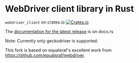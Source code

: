 # WebDriver client library in Rust

`webdriver_client` on crates.io [![Crates.io](https://img.shields.io/crates/v/webdriver_client.svg)](https://crates.io/crates/webdriver_client)

The [documentation for the latest release](https://docs.rs/webdriver_client) is on docs.rs

Note: Currently only geckodriver is supported.

This fork is based on equalsraf's excellent work from <https://github.com/equalsraf/webdriver>.

